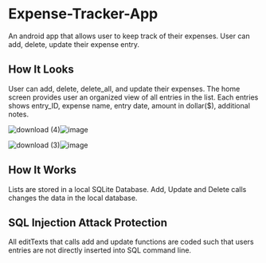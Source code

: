 # Expense-Tracker-App
An android app that allows user to keep track of their expenses. User can add, delete, update their expense entry. 

## How It Looks
User can add, delete, delete_all, and update their expenses.
The home screen provides user an organized view of all entries in the list.
Each entries shows entry_ID, expense name, entry date, amount in dollar($), additional notes.

![download (4)](https://user-images.githubusercontent.com/47125700/168929819-c071d750-9a21-4a08-a78f-585d3986d555.png)![image](https://user-images.githubusercontent.com/47125700/168930194-e8e0f58d-317b-4b65-bf94-3f278dda6e9a.png)

![download (3)](https://user-images.githubusercontent.com/47125700/168929829-967df14c-ec80-4d53-8924-dfea02ffe64e.png)![image](https://user-images.githubusercontent.com/47125700/168930408-662846ab-4398-4fdf-bd48-10d6c832eaea.png)

## How It Works
Lists are stored in a local SQLite Database. Add, Update and Delete calls changes the data in the local database.

## SQL Injection Attack Protection
All editTexts that calls add and update functions are coded such that users entries are not directly inserted into SQL command line.





